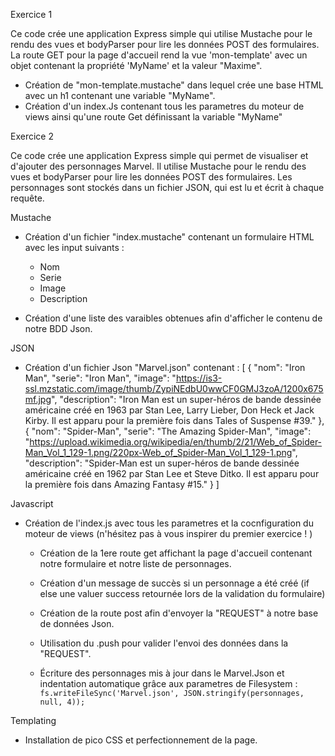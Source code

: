 Exercice 1 

Ce code crée une application Express simple qui utilise Mustache pour le rendu des vues et bodyParser pour lire les données POST des formulaires. La route GET pour la page d'accueil rend la vue 'mon-template' avec un objet contenant la propriété 'MyName' et la valeur "Maxime".

- Création de "mon-template.mustache" dans lequel crée une base HTML avec un h1 contenant une variable "MyName".
- Création d'un index.Js contenant tous les parametres du moteur de views ainsi qu'une route Get définissant la variable "MyName"




Exercice 2

Ce code crée une application Express simple qui permet de visualiser et d'ajouter des personnages Marvel. Il utilise Mustache pour le rendu des vues et bodyParser pour lire les données POST des formulaires. Les personnages sont stockés dans un fichier JSON, qui est lu et écrit à chaque requête.

Mustache
- Création d'un fichier "index.mustache" contenant un formulaire HTML avec les input suivants :
    - Nom
    - Serie
    - Image
    - Description

- Création d'une liste des varaibles obtenues afin d'afficher le contenu de notre BDD Json.


JSON
- Création d'un fichier Json "Marvel.json" contenant :
[
    {
        "nom": "Iron Man",
        "serie": "Iron Man",
        "image": "https://is3-ssl.mzstatic.com/image/thumb/ZypiNEdbU0wwCF0GMJ3zoA/1200x675mf.jpg",
        "description": "Iron Man est un super-héros de bande dessinée américaine créé en 1963 par Stan Lee, Larry Lieber, Don Heck et Jack Kirby. Il est apparu pour la première fois dans Tales of Suspense #39."
    },
    {
        "nom": "Spider-Man",
        "serie": "The Amazing Spider-Man",
        "image": "https://upload.wikimedia.org/wikipedia/en/thumb/2/21/Web_of_Spider-Man_Vol_1_129-1.png/220px-Web_of_Spider-Man_Vol_1_129-1.png",
        "description": "Spider-Man est un super-héros de bande dessinée américaine créé en 1962 par Stan Lee et Steve Ditko. Il est apparu pour la première fois dans Amazing Fantasy #15."
    }
]


Javascript
- Création de l'index.js avec tous les parametres et la cocnfiguration du moteur de views (n'hésitez pas à vous inspirer du premier exercice ! )

    - Création de la 1ere route get affichant la page d'accueil contenant notre formulaire et notre liste de personnages.
    - Création d'un message de succès si un personnage a été créé (if else une valuer success retournée lors de la validation du formulaire)
    
    - Création de la route post afin d'envoyer la "REQUEST" à notre base de données Json. 
    - Utilisation du .push pour valider l'envoi des données dans la "REQUEST".
    - Écriture des personnages mis à jour dans le Marvel.Json et indentation automatique grâce aux parametres de Filesystem :
        `fs.writeFileSync('Marvel.json', JSON.stringify(personnages, null, 4));`


Templating
- Installation de pico CSS et perfectionnement de la page.